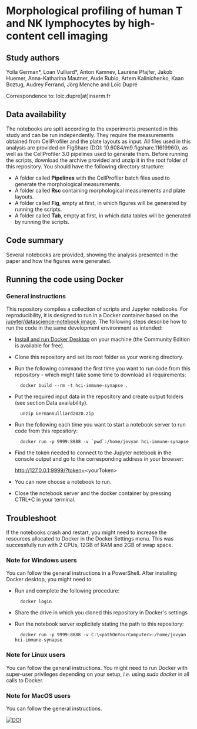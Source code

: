 # Morphological profiling of human T and NK lymphocytes by high-content cell imaging 

## Study authors

Yolla German\*,  Loan Vulliard\*, Anton Kamnev, Laurène Pfajfer, Jakob Huemer, Anna-Katharina Mautner, Aude Rubio, Artem Kalinichenko, Kaan Boztug, Audrey Ferrand, Jörg Menche and Loïc Dupré

Correspondence to: loic.dupre[at]inserm.fr


## Data availability

The notebooks are split according to the experiments presented in this study and can be run independently. They require the measurements obtained from CellProfiler and the plate layouts as input. All files used in this analysis are provided on FigShare (DOI: 10.6084/m9.figshare.11619960), as well as the CellProfiler 3.0 pipelines used to generate them. Before running the scripts, download the archive provided and unzip it in the root folder of this repository. You should have the following directory structure:

* A folder called **Pipelines** with the CellProfiler batch files used to generate the morphological measurements.
* A folder called **Rsc** containing morphological measurements and plate layouts.
* A folder called **Fig**, empty at first, in which figures will be generated by running the scripts.
* A folder called **Tab**, empty at first, in which data tables will be generated by running the scripts.

## Code summary

Several notebooks are provided, showing the analysis presented in the paper and how the figures were generated.

## Running the code using Docker

### General instructions

This repository compiles a collection of scripts and Jupyter notebooks. For reproducibility, it is designed to run in a Docker container based on the [jupyter/datascience-notebook image](https://hub.docker.com/r/jupyter/datascience-notebook). The following steps describe how to run the code in the same development environment as intended:

* [Install and run Docker Desktop](https://www.docker.com/get-started) on your machine (the Community Edition is available for free).
* Clone this repository and set its root folder as your working directory.
* Run the following command the first time you want to run code from this repository - which might take some time to download all requirements:

		docker build --rm -t hci-immune-synapse .
	
* Put the required input data in the repository and create output folders (see section Data availability).

		unzip GermanVulliard2020.zip
        
* Run the following each time you want to start a notebook server to run code from this repository:

		docker run -p 9999:8888 -v `pwd`:/home/jovyan hci-immune-synapse

* Find the token needed to connect to the Jupyter notebook in the console output and go to the corresponding address in your browser:

	http://127.0.0.1:9999/?token=<yourToken&gt;

* You can now choose a notebook to run.
* Close the notebook server and the docker container by pressing CTRL+C in your terminal.

## Troubleshoot

If the notebooks crash and restart, you might need to increase the resources allocated to Docker in the Docker Settings menu. This was successfully run with 2 CPUs, 12GB of RAM and 2GB of swap space.  

### Note for Windows users

You can follow the general instructions in a PowerShell. After installing Docker desktop, you might need to:

* Run and complete the following procedure:
		
		docker login

* Share the drive in which you cloned this repository in Docker's settings
* Run the notebook server explicitely stating the path to this repository:

		docker run -p 9999:8888 -v C:\<pathOnYourComputer>:/home/jovyan hci-immune-synapse
		
### Note for Linux users

You can follow the general instructions. You might need to run Docker with super-user privileges depending on your setup, *i.e.* using *sudo docker* in all calls to Docker.

### Note for MacOS users

You can follow the general instructions.



[![DOI](https://zenodo.org/badge/DOI/10.5281/zenodo.4562363.svg)](https://doi.org/10.5281/zenodo.4562363)
